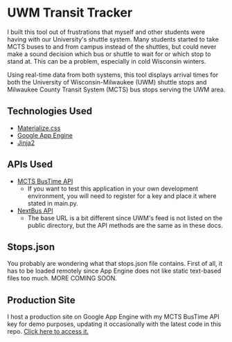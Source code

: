 UWM Transit Tracker
===========================
I built this tool out of frustrations that myself and other students were having with our University's shuttle system. Many students started to take MCTS buses to and from campus instead of the shuttles, but could never make a sound decision which bus or shuttle to wait for or which stop to stand at. This can be a problem, especially in cold Wisconsin winters.

Using real-time data from both systems, this tool displays arrival times for both the University of Wisconsin-Milwaukee (UWM) shuttle stops and Milwaukee County Transit System (MCTS) bus stops serving the UWM area.

Technologies Used
-----------------
 - [Materialize.css](http://materializecss.com/ "Materialize.css")
 - [Google App Engine](https://cloud.google.com/appengine/ "App Engine")
 - [Jinja2](http://jinja.pocoo.org/ "Jinja2")

APIs Used
---------
 - [MCTS BusTime API](http://realtime.ridemcts.com/bustime/createAccount.jsp "BusTime")
	 - If you want to test this application in your own development environment, you will need to register for a key and place it where stated in main.py.
 - [NextBus API](http://api-portal.anypoint.mulesoft.com/nextbus/api/nextbus-api "NextBus API")
	 - The base URL is a bit different since UWM's feed is not listed on the public directory, but the API methods are the same as in these docs. 

Stops.json
-------
You probably are wondering what that stops.json file contains. First of all, it has to be loaded remotely since App Engine does not like static text-based files too much. MORE COMING SOON.

Production Site
---------
I host a production site on Google App Engine with my MCTS BusTime API key for demo purposes, updating it occasionally with the latest code in this repo. [Click here to access it.](http://uwm-transit-tracker.appspot.com/ "UWM Transit Tracker")